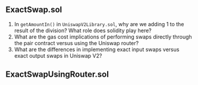 ## ExactSwap.sol
1. In `getAmountIn()` in `UniswapV2Library.sol`, why are we adding 1 to the result of the division? What role does solidity play here?
2. What are the gas cost implications of performing swaps directly through the pair contract versus using the Uniswap router?
3. What are the differences in implementing exact input swaps versus exact output swaps in Uniswap V2?

## ExactSwapUsingRouter.sol
